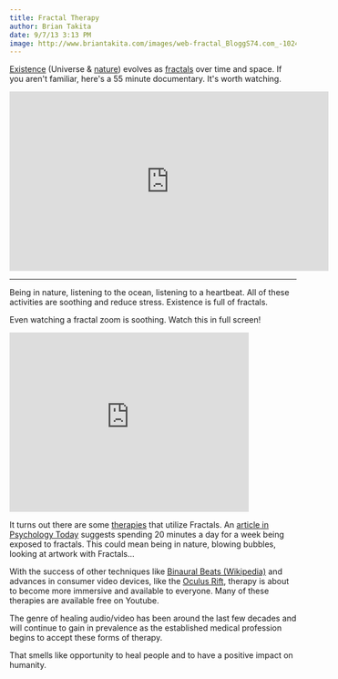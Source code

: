 ```yaml
---
title: Fractal Therapy
author: Brian Takita
date: 9/7/13 3:13 PM
image: http://www.briantakita.com/images/web-fractal_BloggS74.com_-1024x640.jpg
---
```


<a href="https://github.com/btakita/philosophy/blob/master/src/existence.md" target="_blank">Existence</a> (Universe & <a href="https://github.com/btakita/philosophy/blob/master/src/nature.md" target="_blank">nature</a>) evolves as <a href="https://github.com/btakita/philosophy/blob/master/src/fractal.md" target="_blank">fractals</a> over time and space. If you aren't familiar, here's a 55 minute documentary. It's worth watching.

<p><iframe width="560" height="315" src="https://www.youtube.com/embed/HvXbQb57lsE" frameborder="0" allowfullscreen></iframe></p>

<hr class="more"/>

Being in nature, listening to the ocean, listening to a heartbeat. All of these activities are soothing and reduce stress. Existence is full of fractals.

Even watching a fractal zoom is soothing. Watch this in full screen!

<p><iframe width="420" height="315" src="https://www.youtube.com/embed/PbwaFQ2r2c4" frameborder="0" allowfullscreen></iframe></p>

It turns out there are some <a href="https://www.google.com/search?q=fractal+therapy" target="_blank">therapies</a> that utilize Fractals. An <a href="http://www.psychologytoday.com/blog/codes-joy/201209/fun-fractals" target="_blank">article in Psychology Today</a> suggests spending 20 minutes a day for a week being exposed to fractals. This could mean being in nature, blowing bubbles, looking at artwork with Fractals...

With the success of other techniques like <a href="https://en.wikipedia.org/wiki/Binaural_beats" target="_blank">Binaural Beats (Wikipedia)</a> and advances in consumer video devices, like the <a href="http://www.oculusvr.com/" target="_blank">Oculus Rift</a>, therapy is about to become more immersive and available to everyone. Many of these therapies are available free on Youtube.

The genre of healing audio/video has been around the last few decades and will continue to gain in prevalence as the established medical profession begins to accept these forms of therapy.

That smells like opportunity to heal people and to have a positive impact on humanity.
